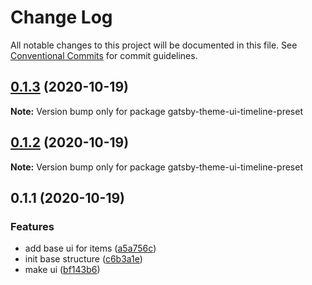# Change Log

All notable changes to this project will be documented in this file.
See [Conventional Commits](https://conventionalcommits.org) for commit guidelines.

## [0.1.3](https://github.com/theowenyoung/gatsby-theme-timeline/compare/gatsby-theme-ui-timeline-preset@0.1.2...gatsby-theme-ui-timeline-preset@0.1.3) (2020-10-19)

**Note:** Version bump only for package gatsby-theme-ui-timeline-preset

## [0.1.2](https://github.com/theowenyoung/gatsby-theme-timeline/compare/gatsby-theme-ui-timeline-preset@0.1.1...gatsby-theme-ui-timeline-preset@0.1.2) (2020-10-19)

**Note:** Version bump only for package gatsby-theme-ui-timeline-preset

## 0.1.1 (2020-10-19)

### Features

- add base ui for items ([a5a756c](https://github.com/theowenyoung/gatsby-theme-timeline/commit/a5a756c7ffa84fe5a83d3408cee3085fc477993f))
- init base structure ([c6b3a1e](https://github.com/theowenyoung/gatsby-theme-timeline/commit/c6b3a1e434a2809ab7417fb9c47ce6035293a06c))
- make ui ([bf143b6](https://github.com/theowenyoung/gatsby-theme-timeline/commit/bf143b6388a881bd5832fca17b9da5357dae8899))
